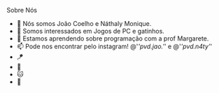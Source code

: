 Sobre Nós 
- 👋 Nós somos João Coelho e Náthaly Monique.
- 👀 Somos interessados em Jogos de PC e gatinhos.
- 🌱 Estamos aprendendo sobre programação com a prof Margarete.
- 📫 Pode nos encontrar pelo instagram!  @'_'pvd.jao.'_' e @'_'pvd.n4ty'_'
- :kite:
- :crescent_moon:
- :cat:
- :hamster: 
<ins>
